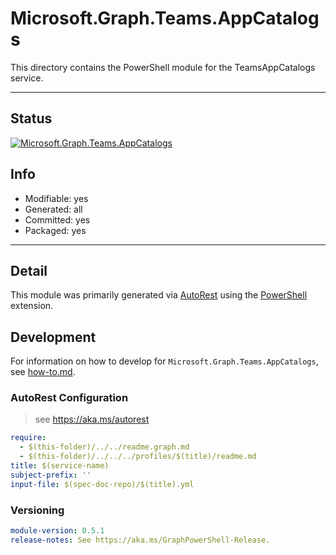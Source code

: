 <!-- region Generated -->
# Microsoft.Graph.Teams.AppCatalogs
This directory contains the PowerShell module for the TeamsAppCatalogs service.

---
## Status
[![Microsoft.Graph.Teams.AppCatalogs](https://img.shields.io/powershellgallery/v/Microsoft.Graph.Teams.AppCatalogs.svg?style=flat-square&label=Microsoft.Graph.Teams.AppCatalogs "Microsoft.Graph.Teams.AppCatalogs")](https://www.powershellgallery.com/packages/Microsoft.Graph.Teams.AppCatalogs/)

## Info
- Modifiable: yes
- Generated: all
- Committed: yes
- Packaged: yes

---
## Detail
This module was primarily generated via [AutoRest](https://github.com/Azure/autorest) using the [PowerShell](https://github.com/Azure/autorest.powershell) extension.

## Development
For information on how to develop for `Microsoft.Graph.Teams.AppCatalogs`, see [how-to.md](how-to.md).
<!-- endregion -->

### AutoRest Configuration

> see https://aka.ms/autorest

``` yaml
require:
  - $(this-folder)/../../readme.graph.md
  - $(this-folder)/../../../profiles/$(title)/readme.md
title: $(service-name)
subject-prefix: ''
input-file: $(spec-doc-repo)/$(title).yml
```
### Versioning

``` yaml
module-version: 0.5.1
release-notes: See https://aka.ms/GraphPowerShell-Release.
```
